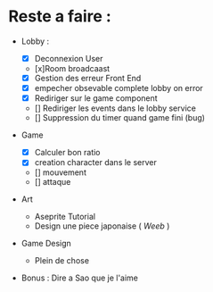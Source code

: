 # Reste a faire :
- Lobby : 
    - [x] Deconnexion User
    - [x]Room broadcaast
    - [x] Gestion des erreur Front End 
    - [x] empecher obsevable complete lobby on error
    - [x] Rediriger sur le game component
    - [] Rediriger les events dans le lobby service
    - [] Suppression du timer quand game fini (bug)
- Game
    - [x] Calculer bon ratio
    - [x] creation character dans le server
    - [] mouvement
    - [] attaque


- Art
    - Aseprite Tutorial
    - Design une piece japonaise ( *Weeb* )

- Game Design
    - Plein de chose

- Bonus : Dire a Sao que je l'aime
